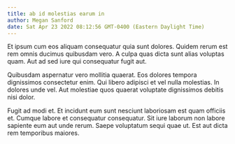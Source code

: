 ```yaml
---
title: ab id molestias earum in
author: Megan Sanford
date: Sat Apr 23 2022 08:12:56 GMT-0400 (Eastern Daylight Time)
---
```

Et ipsum cum eos aliquam consequatur quia sunt dolores. Quidem rerum est rem omnis ducimus quibusdam vero. A culpa quas dicta sunt alias voluptas quam. Aut ad sed iure qui consequatur fugit aut.

 Quibusdam aspernatur vero mollitia quaerat. Eos dolores tempora dignissimos consectetur enim. Qui libero adipisci et vel nulla molestias. In dolores unde vel. Aut molestiae quos quaerat voluptate dignissimos debitis nisi dolor.

 Fugit ad modi et. Et incidunt eum sunt nesciunt laboriosam est quam officiis et. Cumque labore et consequatur consequatur. Sit iure laborum non labore sapiente eum aut unde rerum. Saepe voluptatum sequi quae ut. Est aut dicta rem temporibus maiores.